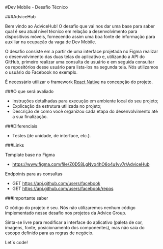 #Dev Mobile - Desafio Técnico

###AdviceHub

Bem vindo ao AdviceHub! O desafio que vai nos dar uma base para saber qual é seu atual nível técnico em relação a desenvolvimento para dispositivos móveis, fornecendo assim uma boa fonte de informação para auxiliar na ocupação da vaga de Dev Mobile.

O desafio consiste em a partir de uma interface projetada no Figma realizar o desenvolvimento das duas telas do aplicativo e, utilizando a API do GitHub, primeiro realizar uma consulta de usuário e em seguida consultar os repositórios desse usuário para lista-los na segunda tela. Nós utilizamos o usuário do Facebook no exemplo.

É necessário utilizar o framework [React Native](https://reactnative.dev) na concepção do projeto.

###O que será avaliado

- Instruções detalhadas para execução em ambiente local do seu projeto;
- Explicação da estrutura utilizada no projeto;
- Descrição de como você organizou cada etapa do desenvolvimento até a sua finalização.

###Diferenciais

- Testes (de unidade, de interface, etc.).

###Links

Template base no Figma
- https://www.figma.com/file/Z0D58LgNvo4hO8o4u1vv7r/AdviceHub

Endpoints para as consultas

- GET https://api.github.com/users/facebook
- GET https://api.github.com/users/facebook/repos

###Importante saber

O código do projeto é seu. Nós não utilizaremos nenhum código implementado nesse desafio nos projetos da Advice Group.

Sinta-se livre para modificar a interface do aplicativo (paleta de cor, imagens, fonte, posicionamento dos componentes), mas não saia do escopo definido para as regras de negócio.

Let´s code! 